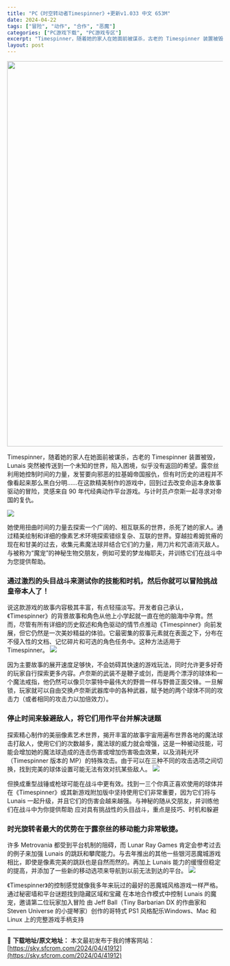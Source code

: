 ```yaml
---
title: "PC《时空转动者Timespinner》+更新v1.033 中文 653M"
date: 2024-04-22
tags: ["冒险", "动作", "合作", "恶魔"]
categories: ["PC游戏下载", "PC游戏专区"]
excerpt: "Timespinner，随着她的家人在她面前被谋杀，古老的 Timespinner 装置被毁，Lunais 突然被传送到一个未知的世界，陷入困境，似乎没有返回的希望。露奈丝利用她控制时间的力量，发誓要向邪恶的拉基姆帝国报仇，但有时历史的进程并不像看起来那么黑白分明……在这款精美制作的游戏中，回到过去&hellip;"
layout: post
---
```


<img class="size-full wp-image-41914 aligncenter" src="https://sky.sfcrom.com/wp-content/uploads/2024/04/2024042203122449.webp" alt="" width="600" height="900" />

Timespinner，随着她的家人在她面前被谋杀，古老的 Timespinner 装置被毁，Lunais 突然被传送到一个未知的世界，陷入困境，似乎没有返回的希望。露奈丝利用她控制时间的力量，发誓要向邪恶的拉基姆帝国报仇，但有时历史的进程并不像看起来那么黑白分明……在这款精美制作的游戏中，回到过去改变命运本身故事驱动的冒险，灵感来自 90 年代经典动作平台游戏。与计时员卢奈斯一起寻求对帝国的复仇。

<img src="https://sky.sfcrom.com/wp-content/uploads/2024/04/20240422111541-960bf.jpeg" />

<span>她使用扭曲时间的力量去探索一个广阔的、相互联系的世界，杀死了她的家人。通过精美绘制和详细的像素艺术环境探索错综复杂、互联的世界。穿越拉希姆贫瘠的现在和甘美的过去，收集元素魔法球并结合它们的力量，用刀片和咒语消灭敌人。与被称为“魔宠”的神秘生物交朋友，例如可爱的梦龙梅耶夫，并训练它们在战斗中为您提供帮助。</span>
<h3><span>通过激烈的头目战斗来测试你的技能和时机，然后你就可以冒险挑战皇帝本人了！</span></h3>
<span>说这款游戏的故事内容极其丰富，有点轻描淡写。开发者自己承认，《Timespinner》的背景故事和角色从他上小学起就一直在他的脑海中孕育。然而，尽管有所有详细的历史叙述和角色驱动的情节点推动《Timespinner》向前发展，但它仍然是一次美妙精益的体验。它最密集的叙事元素就在表面之下，分布在不侵入性的文档、记忆碎片和可选的角色任务中。这种方法适用于 Timespinner。</span>

<img src="https://sky.sfcrom.com/wp-content/uploads/2024/04/20240422111545-b74ce.jpeg" />

<span>因为主要故事的展开速度足够快，不会妨碍其快速的游戏玩法，同时允许更多好奇的玩家自行探索更多内容。卢奈斯的武装不是鞭子或剑，而是两个漂浮的球体和一个魔法戒指，他仍然可以像贝尔蒙特中最伟大的野兽一样与野兽正面交锋。一旦解锁，玩家就可以自由交换卢奈斯武器库中的各种武器，赋予她的两个球体不同的攻击力（或者相同的攻击力以加倍效力）。</span>
<h3><span>停止时间来躲避敌人，将它们用作平台并解决谜题</span></h3>
<span>探索精心制作的美丽像素艺术世界，揭开丰富的故事宇宙用遍布世界各地的魔法球击打敌人，使用它们的次数越多，魔法球的威力就会增强，这是一种被动技能，可能会增加她的魔法球造成的连击伤害或增加伤害吸血效果，以及消耗光环（Timespinner 版本的 MP）的特殊攻击。由于可以在三种不同的攻击选项之间切换，找到完美的球体设置可能无法有效对抗某些敌人。</span>

<img src="https://sky.sfcrom.com/wp-content/uploads/2024/04/20240422111548-3bac6.jpeg" />

<span>但换成重型战锤或枪球可能在战斗中更有效。找到一三个你真正喜欢使用的球体并在《Timespinner》或其新游戏附加版中坚持使用它们非常重要，因为它们将与 Lunais 一起升级，并且它们的伤害会越来越强。与神秘的随从交朋友，并训练他们在战斗中为你提供帮助 应对具有挑战性的头目战斗，重点是技巧、时机和躲避</span>
<h3><span>时光旋转者最大的优势在于露奈丝的移动能力非常敏捷。</span></h3>
<span>许多 Metrovania 都受到平台机制的阻碍，而 Lunar Ray Games 肯定会参考过去的例子来加强 Lunais 的跳跃和攀爬能力。与去年推出的其他一些银河恶魔城游戏相比，即使是像素完美的跳跃也是自然而然的。再加上 Lunais 能力的缓慢但稳定的提高，并添加了一些新的移动选项来导航到以前无法到达的平台。</span>

<img src="https://sky.sfcrom.com/wp-content/uploads/2024/04/20240422111551-4773c.jpeg" />

《Timespinner》的控制感觉就像我多年来玩过的最好的恶魔城风格游戏一样严格。通过秘密墙和平台谜题找到隐藏区域和宝藏 在本地合作模式中控制 Lunais 的魔宠，邀请第二位玩家加入冒险 由 Jeff Ball（Tiny Barbarian DX 的作曲家和 Steven Universe 的小提琴家）创作的哥特式 PS1 风格配乐Windows、Mac 和 Linux 上的完整游戏手柄支持

---
📖 **下载地址/原文地址：** 本文最初发布于我的博客网站：[https://sky.sfcrom.com/2024/04/41912](https://sky.sfcrom.com/2024/04/41912)
